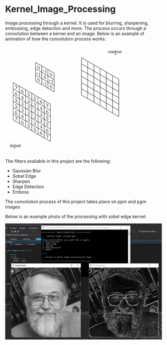 # Kernel_Image_Processing

Image processing through a kernel.
It is used for blurring, sharpening, embossing, edge detection and more. 
The process occurs through a convolution between a kernel and an image.
Below is an example of animation of how the convolution process works:

[![3D Convolution Animation](https://github.com/biondiLeo/Kernel_Image_Processing/blob/master/test%20images/Examples%20KIP/3D_Convolution_Animation.gif)](#features)

The filters available in this project are the following:
 - Gaussian Blur
 - Sobel Edge
 - Sharpen
 - Edge Detection
 - Emboss
  
The convolution process of this project takes place on ppm and pgm images

Below is an example photo of the processing with sobel edge kernel:

[![Sobel Edge example](https://github.com/biondiLeo/Kernel_Image_Processing/blob/master/test%20images/Examples%20KIP/ExampleKip.PNG)](#features)

